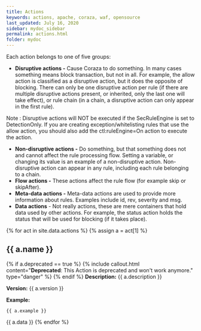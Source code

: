 ```yaml
---
title: Actions
keywords: actions, apache, coraza, waf, opensource
last_updated: July 16, 2020
sidebar: mydoc_sidebar
permalink: actions.html
folder: mydoc
---
```


Each action belongs to one of five groups:

* **Disruptive actions -** Cause Coraza to do something. In many cases something means block transaction, but not in all. For example, the allow action is classified as a disruptive action, but it does the opposite of blocking. There can only be one disruptive action per rule (if there are multiple disruptive actions present, or inherited, only the last one will take effect), or rule chain (in a chain, a disruptive action can only appear in the first rule).

Note : Disruptive actions will NOT be executed if the SecRuleEngine is set to DetectionOnly. If you are creating exception/whitelisting rules that use the allow action, you should also add the ctl:ruleEngine=On action to execute the action.

* **Non-disruptive actions -** Do something, but that something does not and cannot affect the rule processing flow. Setting a variable, or changing its value is an example of a non-disruptive action. Non-disruptive action can appear in any rule, including each rule belonging to a chain.
* **Flow actions -** These actions affect the rule flow (for example skip or skipAfter).
* **Meta-data actions -** Meta-data actions are used to provide more information about rules. Examples include id, rev, severity and msg.
* **Data actions** - Not really actions, these are mere containers that hold data used by other actions. For example, the status action holds the status that will be used for blocking (if it takes place).

{% for act in site.data.actions %}
{% assign a = act[1] %}
## {{ a.name }}
{% if a.deprecated == true %}
{% include callout.html content="**Deprecated**: This Action is deprecated and won't work anymore." type="danger" %} 
{% endif %}
**Description:** {{ a.description }}

**Version:** {{ a.version }}

**Example:** 
```
{{ a.example }}
```

{{ a.data }}
{% endfor %}